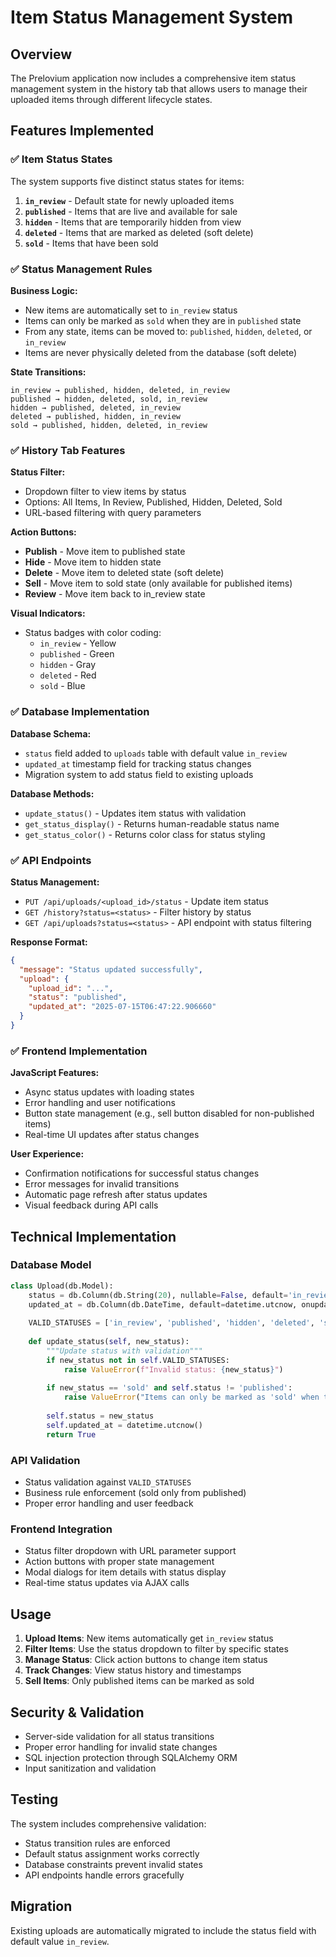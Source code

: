 # Item Status Management System

## Overview

The Prelovium application now includes a comprehensive item status management system in the history tab that allows users to manage their uploaded items through different lifecycle states.

## Features Implemented

### ✅ Item Status States

The system supports five distinct status states for items:

1. **`in_review`** - Default state for newly uploaded items
2. **`published`** - Items that are live and available for sale
3. **`hidden`** - Items that are temporarily hidden from view
4. **`deleted`** - Items that are marked as deleted (soft delete)
5. **`sold`** - Items that have been sold

### ✅ Status Management Rules

**Business Logic:**
- New items are automatically set to `in_review` status
- Items can only be marked as `sold` when they are in `published` state
- From any state, items can be moved to: `published`, `hidden`, `deleted`, or `in_review`
- Items are never physically deleted from the database (soft delete)

**State Transitions:**
```
in_review → published, hidden, deleted, in_review
published → hidden, deleted, sold, in_review
hidden → published, deleted, in_review
deleted → published, hidden, in_review
sold → published, hidden, deleted, in_review
```

### ✅ History Tab Features

**Status Filter:**
- Dropdown filter to view items by status
- Options: All Items, In Review, Published, Hidden, Deleted, Sold
- URL-based filtering with query parameters

**Action Buttons:**
- **Publish** - Move item to published state
- **Hide** - Move item to hidden state  
- **Delete** - Move item to deleted state (soft delete)
- **Sell** - Move item to sold state (only available for published items)
- **Review** - Move item back to in_review state

**Visual Indicators:**
- Status badges with color coding:
  - `in_review` - Yellow
  - `published` - Green
  - `hidden` - Gray
  - `deleted` - Red
  - `sold` - Blue

### ✅ Database Implementation

**Database Schema:**
- `status` field added to `uploads` table with default value `in_review`
- `updated_at` timestamp field for tracking status changes
- Migration system to add status field to existing uploads

**Database Methods:**
- `update_status()` - Updates item status with validation
- `get_status_display()` - Returns human-readable status name
- `get_status_color()` - Returns color class for status styling

### ✅ API Endpoints

**Status Management:**
- `PUT /api/uploads/<upload_id>/status` - Update item status
- `GET /history?status=<status>` - Filter history by status
- `GET /api/uploads?status=<status>` - API endpoint with status filtering

**Response Format:**
```json
{
  "message": "Status updated successfully",
  "upload": {
    "upload_id": "...",
    "status": "published",
    "updated_at": "2025-07-15T06:47:22.906660"
  }
}
```

### ✅ Frontend Implementation

**JavaScript Features:**
- Async status updates with loading states
- Error handling and user notifications
- Button state management (e.g., sell button disabled for non-published items)
- Real-time UI updates after status changes

**User Experience:**
- Confirmation notifications for successful status changes
- Error messages for invalid transitions
- Automatic page refresh after status updates
- Visual feedback during API calls

## Technical Implementation

### Database Model
```python
class Upload(db.Model):
    status = db.Column(db.String(20), nullable=False, default='in_review')
    updated_at = db.Column(db.DateTime, default=datetime.utcnow, onupdate=datetime.utcnow)
    
    VALID_STATUSES = ['in_review', 'published', 'hidden', 'deleted', 'sold']
    
    def update_status(self, new_status):
        """Update status with validation"""
        if new_status not in self.VALID_STATUSES:
            raise ValueError(f"Invalid status: {new_status}")
        
        if new_status == 'sold' and self.status != 'published':
            raise ValueError("Items can only be marked as 'sold' when they are in 'published' state")
        
        self.status = new_status
        self.updated_at = datetime.utcnow()
        return True
```

### API Validation
- Status validation against `VALID_STATUSES`
- Business rule enforcement (sold only from published)
- Proper error handling and user feedback

### Frontend Integration
- Status filter dropdown with URL parameter support
- Action buttons with proper state management
- Modal dialogs for item details with status display
- Real-time status updates via AJAX calls

## Usage

1. **Upload Items**: New items automatically get `in_review` status
2. **Filter Items**: Use the status dropdown to filter by specific states
3. **Manage Status**: Click action buttons to change item status
4. **Track Changes**: View status history and timestamps
5. **Sell Items**: Only published items can be marked as sold

## Security & Validation

- Server-side validation for all status transitions
- Proper error handling for invalid state changes
- SQL injection protection through SQLAlchemy ORM
- Input sanitization and validation

## Testing

The system includes comprehensive validation:
- Status transition rules are enforced
- Default status assignment works correctly
- Database constraints prevent invalid states
- API endpoints handle errors gracefully

## Migration

Existing uploads are automatically migrated to include the status field with default value `in_review`.